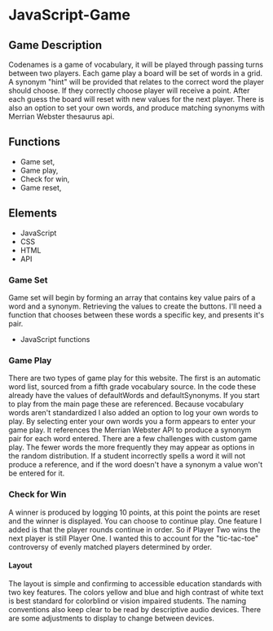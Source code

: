 # JavaScript-Game

## Game Description
Codenames is a game of vocabulary, it will be played through passing turns between two players. Each game play a board will be set of words in a grid. A synonym "hint" will be provided that relates to the correct word the player should choose. If they correctly choose player will receive a point. After each guess the board will reset with new values for the next player. There is also an option to set your own words, and produce matching synonyms with Merrian Webster thesaurus api.


## Functions

- Game set,
- Game play,
- Check for win,
- Game reset,

## Elements

- JavaScript
- CSS
- HTML
- API

### Game Set

Game set will begin by forming an array that contains key value pairs of a word and a synonym. Retrieving the values to create the buttons. I'll need a function that chooses between these words a specific key, and presents it's pair.

- JavaScript functions

### Game Play

There are two types of game play for this website. The first is an automatic word list, sourced from a fifth grade vocabulary source. In the code these already have the values of defaultWords and defaultSynonyms. If you start to play from the main page these are referenced. Because vocabulary words aren't standardized I also added an option to log your own words to play. By selecting enter your own words you a form appears to enter your game play. It references the Merrian Webster API to produce a synonym pair for each word entered. There are a few challenges with custom game play. The fewer words the more frequently they may appear as options in the random distribution. If a student incorrectly spells a word it will not produce a reference, and if the word doesn't have a synonym a value won't be entered for it. 

### Check for Win

A winner is produced by logging 10 points, at this point the points are reset and the winner is displayed. You can choose to continue play. One feature I added is that the player rounds continue in order. So if Player Two wins the next player is still Player One. I wanted this to account for the "tic-tac-toe" controversy of evenly matched players determined by order.


#### Layout
The layout is simple and confirming to accessible education standards with two key features. The colors yellow and blue and high contrast of white text is best standard for colorblind or vision impaired students. The naming conventions also keep clear to be read by descriptive audio devices. There are some adjustments to display to change between devices.